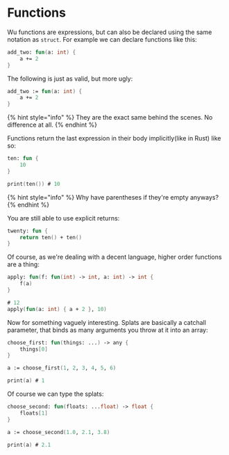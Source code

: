 # Functions

Wu functions are expressions, but can also be declared using the same notation as `struct`. For example we can declare functions like this:

```fsharp
add_two: fun(a: int) {
    a += 2
}
```

The following is just as valid, but more ugly:

```fsharp
add_two := fun(a: int) {
    a += 2
}
```

{% hint style="info" %}
They are the exact same behind the scenes. No difference at all.
{% endhint %}

Functions return the last expression in their body implicitly\(like in Rust\) like so:

```fsharp
ten: fun {
    10
}

print(ten()) # 10
```

{% hint style="info" %}
Why have parentheses if they're empty anyways?
{% endhint %}

You are still able to use explicit returns:

```fsharp
twenty: fun {
    return ten() + ten()
}
```

Of course, as we're dealing with a decent language, higher order functions are a thing:

```fsharp
apply: fun(f: fun(int) -> int, a: int) -> int {
    f(a)
}

# 12
apply(fun(a: int) { a + 2 }, 10)
```

Now for something vaguely interesting. Splats are basically a catchall parameter, that binds as many arguments you throw at it into an array:

```fsharp
choose_first: fun(things: ...) -> any {
    things[0]
}

a := choose_first(1, 2, 3, 4, 5, 6)

print(a) # 1
```

Of course we can type the splats:

```fsharp
choose_second: fun(floats: ...float) -> float {
    floats[1]
}

a := choose_second(1.0, 2.1, 3.8)

print(a) # 2.1
```


